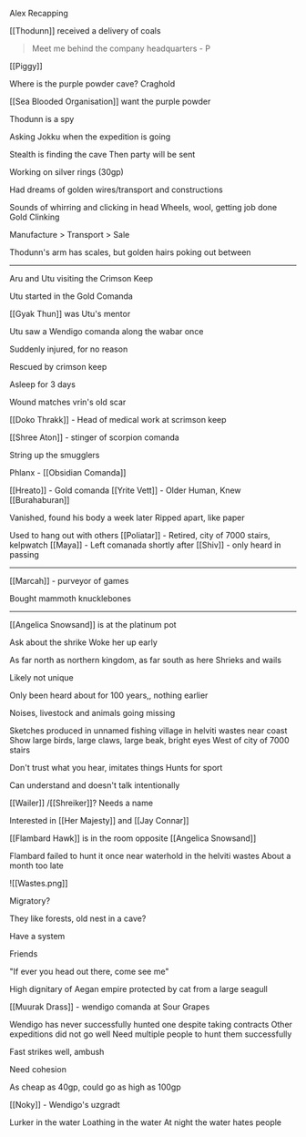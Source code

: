 
Alex Recapping

[[Thodunn]] received a delivery of coals

> Meet me behind the company headquarters - P

[[Piggy]]

Where is the purple powder cave?
Craghold

[[Sea Blooded Organisation]] want the purple powder

Thodunn is a spy

Asking Jokku when the expedition is going

Stealth is finding the cave
Then party will be sent

Working on silver rings (30gp)

Had dreams of golden wires/transport and constructions

Sounds of whirring and clicking in head
Wheels, wool, getting job done
Gold Clinking

Manufacture > Transport > Sale

Thodunn's arm has scales, but golden hairs poking out between

<hr>

Aru and Utu visiting the Crimson Keep

Utu started in the Gold Comanda

[[Gyak Thun]] was Utu's mentor

Utu saw a Wendigo comanda along the wabar once

Suddenly injured, for no reason

Rescued by crimson keep

Asleep for 3 days

Wound matches vrin's old scar

[[Doko Thrakk]] - Head of medical work at scrimson keep

[[Shree Aton]] - stinger of scorpion comanda

String up the smugglers

Phlanx - [[Obsidian Comanda]]

[[Hreato]] - Gold comanda
[[Yrite Vett]] - Older Human, Knew [[Burahaburan]] 

Vanished, found his body a week later
Ripped apart, like paper

Used to hang out with others
[[Poliatar]] - Retired, city of 7000 stairs, kelpwatch
[[Maya]] - Left comanada shortly after
[[Shiv]] - only heard in passing

<hr>


[[Marcah]] - purveyor of games

Bought mammoth knucklebones

<hr>

[[Angelica Snowsand]] is at the platinum pot

Ask about the shrike
Woke her up early

As far north as northern kingdom, as far south as here
Shrieks and wails

Likely not unique

Only been heard about for 100 years,, nothing earlier

Noises, livestock and animals going missing

Sketches produced in unnamed fishing village in helviti wastes near coast
Show large birds, large claws, large beak, bright eyes
West of city of 7000 stairs

Don't trust what you hear, imitates things
Hunts for sport

Can understand and doesn't talk intentionally

[[Wailer]] /[[Shreiker]]? Needs a name

Interested in [[Her Majesty]] and [[Jay Connar]]

[[Flambard Hawk]] is in the room opposite [[Angelica Snowsand]]

Flambard failed to hunt it once near waterhold in the helviti wastes
About a month too late

![[Wastes.png]]

Migratory?

They like forests, old nest in a cave?

Have a system

Friends 

"If ever you head out there, come see me"

High dignitary of Aegan empire protected by cat from a large seagull

[[Muurak Drass]] - wendigo comanda at Sour Grapes

Wendigo has never successfully hunted one despite taking contracts
Other expeditions did not go well
Need multiple people to hunt them successfully

Fast strikes well, ambush

Need cohesion

As cheap as 40gp, could go as high as 100gp

[[Noky]] - Wendigo's uzgradt

Lurker in the water
Loathing in the water
At night the water hates people

